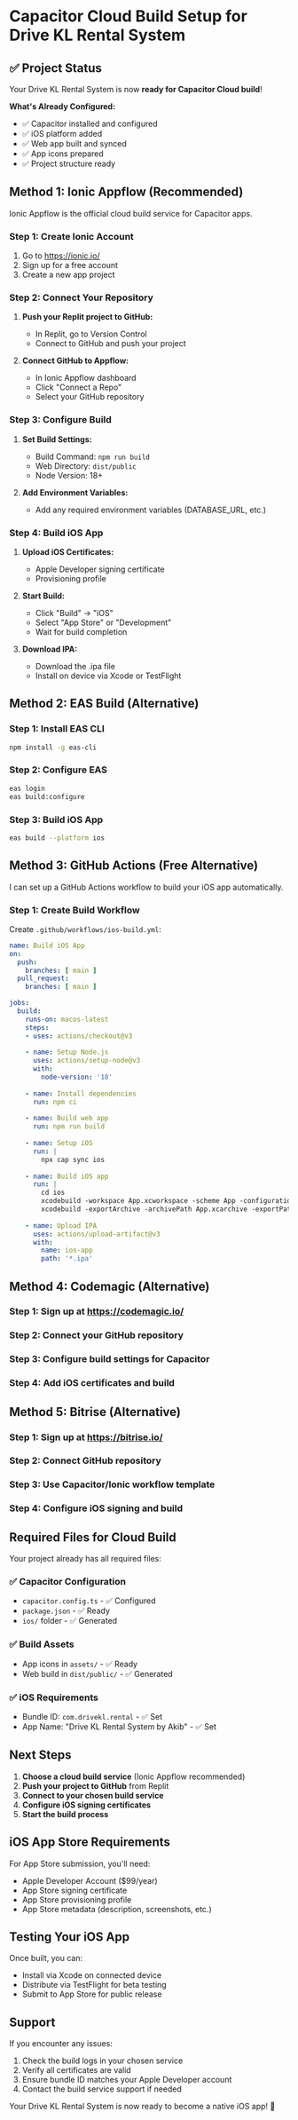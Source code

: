 # Capacitor Cloud Build Setup for Drive KL Rental System

## ✅ Project Status
Your Drive KL Rental System is now **ready for Capacitor Cloud build**!

**What's Already Configured:**
- ✅ Capacitor installed and configured
- ✅ iOS platform added
- ✅ Web app built and synced
- ✅ App icons prepared
- ✅ Project structure ready

## Method 1: Ionic Appflow (Recommended)

Ionic Appflow is the official cloud build service for Capacitor apps.

### Step 1: Create Ionic Account
1. Go to https://ionic.io/
2. Sign up for a free account
3. Create a new app project

### Step 2: Connect Your Repository
1. **Push your Replit project to GitHub:**
   - In Replit, go to Version Control
   - Connect to GitHub and push your project

2. **Connect GitHub to Appflow:**
   - In Ionic Appflow dashboard
   - Click "Connect a Repo"
   - Select your GitHub repository

### Step 3: Configure Build
1. **Set Build Settings:**
   - Build Command: `npm run build`
   - Web Directory: `dist/public`
   - Node Version: 18+

2. **Add Environment Variables:**
   - Add any required environment variables (DATABASE_URL, etc.)

### Step 4: Build iOS App
1. **Upload iOS Certificates:**
   - Apple Developer signing certificate
   - Provisioning profile

2. **Start Build:**
   - Click "Build" → "iOS"
   - Select "App Store" or "Development"
   - Wait for build completion

3. **Download IPA:**
   - Download the .ipa file
   - Install on device via Xcode or TestFlight

## Method 2: EAS Build (Alternative)

### Step 1: Install EAS CLI
```bash
npm install -g eas-cli
```

### Step 2: Configure EAS
```bash
eas login
eas build:configure
```

### Step 3: Build iOS App
```bash
eas build --platform ios
```

## Method 3: GitHub Actions (Free Alternative)

I can set up a GitHub Actions workflow to build your iOS app automatically.

### Step 1: Create Build Workflow
Create `.github/workflows/ios-build.yml`:

```yaml
name: Build iOS App
on:
  push:
    branches: [ main ]
  pull_request:
    branches: [ main ]

jobs:
  build:
    runs-on: macos-latest
    steps:
    - uses: actions/checkout@v3
    
    - name: Setup Node.js
      uses: actions/setup-node@v3
      with:
        node-version: '18'
        
    - name: Install dependencies
      run: npm ci
      
    - name: Build web app
      run: npm run build
      
    - name: Setup iOS
      run: |
        npx cap sync ios
        
    - name: Build iOS app
      run: |
        cd ios
        xcodebuild -workspace App.xcworkspace -scheme App -configuration Release -archivePath App.xcarchive archive
        xcodebuild -exportArchive -archivePath App.xcarchive -exportPath . -exportOptionsPlist ExportOptions.plist
        
    - name: Upload IPA
      uses: actions/upload-artifact@v3
      with:
        name: ios-app
        path: '*.ipa'
```

## Method 4: Codemagic (Alternative)

### Step 1: Sign up at https://codemagic.io/
### Step 2: Connect your GitHub repository
### Step 3: Configure build settings for Capacitor
### Step 4: Add iOS certificates and build

## Method 5: Bitrise (Alternative)

### Step 1: Sign up at https://bitrise.io/
### Step 2: Connect GitHub repository
### Step 3: Use Capacitor/Ionic workflow template
### Step 4: Configure iOS signing and build

## Required Files for Cloud Build

Your project already has all required files:

### ✅ Capacitor Configuration
- `capacitor.config.ts` - ✅ Configured
- `package.json` - ✅ Ready
- `ios/` folder - ✅ Generated

### ✅ Build Assets
- App icons in `assets/` - ✅ Ready
- Web build in `dist/public/` - ✅ Generated

### ✅ iOS Requirements
- Bundle ID: `com.drivekl.rental` - ✅ Set
- App Name: "Drive KL Rental System by Akib" - ✅ Set

## Next Steps

1. **Choose a cloud build service** (Ionic Appflow recommended)
2. **Push your project to GitHub** from Replit
3. **Connect to your chosen build service**
4. **Configure iOS signing certificates**
5. **Start the build process**

## iOS App Store Requirements

For App Store submission, you'll need:
- Apple Developer Account ($99/year)
- App Store signing certificate
- App Store provisioning profile
- App Store metadata (description, screenshots, etc.)

## Testing Your iOS App

Once built, you can:
- Install via Xcode on connected device
- Distribute via TestFlight for beta testing
- Submit to App Store for public release

## Support

If you encounter any issues:
1. Check the build logs in your chosen service
2. Verify all certificates are valid
3. Ensure bundle ID matches your Apple Developer account
4. Contact the build service support if needed

Your Drive KL Rental System is now ready to become a native iOS app! 🚀